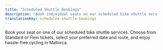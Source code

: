 ```yaml
---
title: "Scheduled Shuttle Bookings"
description: "Book individual seats on our scheduled bike shuttle services in Mallorca"
translationKey: scheduled-shuttle-bookings
---
```


Book your seat on one of our scheduled bike shuttle services. Choose from Standard or Flexi tickets, select your preferred date and route, and enjoy hassle-free cycling in Mallorca.

<link rel="stylesheet" href="/css/booking-form.css?v=6">
<script src="https://js.stripe.com/v3/"></script>

<div id="scheduled-booking-form-container"></div>

<script src="/js/scheduled-booking-form.js?v=4"></script>
